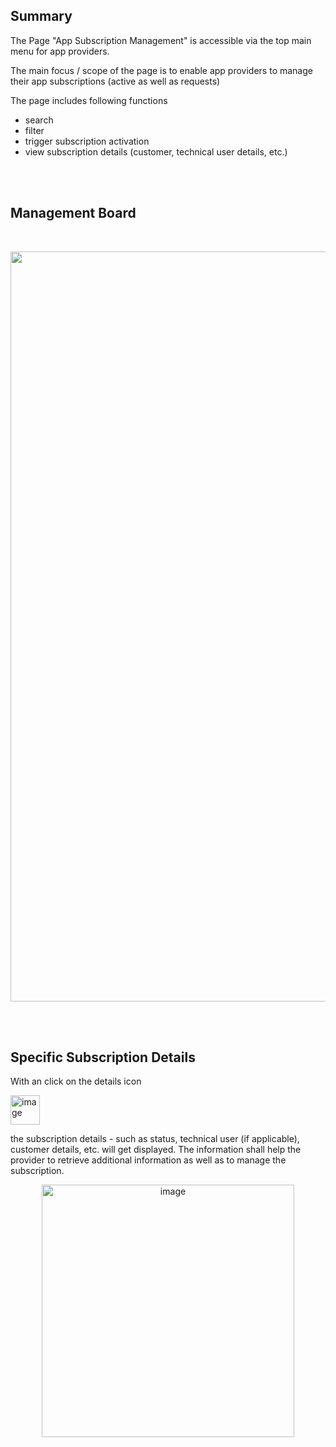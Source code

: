 ## Summary

The Page "App Subscription Management" is accessible via the top main menu for app providers.

The main focus / scope of the page is to enable app providers to manage their app subscriptions (active as well as requests)

The page includes following functions

* search
* filter
* trigger subscription activation
* view subscription details (customer, technical user details, etc.)

<br>
<br>


## Management Board

<br>

<p align="center">
  <img width="1200" alt="image" src="https://github.com/catenax-ng/tx-portal-assets/assets/94133633/ef62708b-c65e-4ad2-a44d-58969d36d5af">
</p>

<br>
<br>

## Specific Subscription Details

With an click on the details icon  

<img width="47" alt="image" src="https://github.com/catenax-ng/tx-portal-assets/assets/94133633/87c9f001-7ae0-4f39-9eaf-2e4bec03d996">


the subscription details - such as status, technical user (if applicable), customer details, etc. will get displayed.
The information shall help the provider to retrieve additional information as well as to manage the subscription.

<p align="center">
  <img width="404" alt="image" src="https://github.com/catenax-ng/tx-portal-assets/assets/94133633/0e9a829b-3272-4464-856d-631e94131139">
</p>

